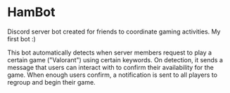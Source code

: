 # HamBot
Discord server bot created for friends to coordinate gaming activities. My first bot :)

This bot automatically detects when server members request to play a certain game ("Valorant") using certain keywords.
On detection, it sends a message that users can interact with to confirm their availability for the game.
When enough users confirm, a notification is sent to all players to regroup and begin their game.
